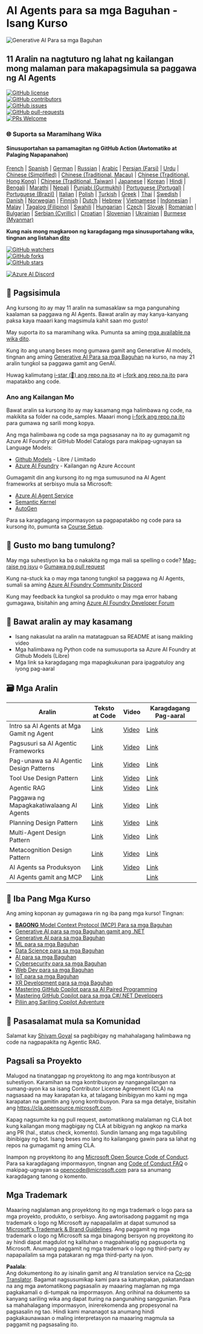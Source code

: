 <!--
CO_OP_TRANSLATOR_METADATA:
{
  "original_hash": "6b07046397366e6f6f4524c9ddeba1e1",
  "translation_date": "2025-07-12T14:57:15+00:00",
  "source_file": "README.md",
  "language_code": "tl"
}
-->
# AI Agents para sa mga Baguhan - Isang Kurso

![Generative AI Para sa mga Baguhan](../../translated_images/repo-thumbnail.083b24afed61b6dd27a7fc53798bebe9edf688a41031163a1fca9f61c64d63ec.tl.png)

## 11 Aralin na nagtuturo ng lahat ng kailangan mong malaman para makapagsimula sa paggawa ng AI Agents

[![GitHub license](https://img.shields.io/github/license/microsoft/ai-agents-for-beginners.svg)](https://github.com/microsoft/ai-agents-for-beginners/blob/master/LICENSE?WT.mc_id=academic-105485-koreyst)  
[![GitHub contributors](https://img.shields.io/github/contributors/microsoft/ai-agents-for-beginners.svg)](https://GitHub.com/microsoft/ai-agents-for-beginners/graphs/contributors/?WT.mc_id=academic-105485-koreyst)  
[![GitHub issues](https://img.shields.io/github/issues/microsoft/ai-agents-for-beginners.svg)](https://GitHub.com/microsoft/ai-agents-for-beginners/issues/?WT.mc_id=academic-105485-koreyst)  
[![GitHub pull-requests](https://img.shields.io/github/issues-pr/microsoft/ai-agents-for-beginners.svg)](https://GitHub.com/microsoft/ai-agents-for-beginners/pulls/?WT.mc_id=academic-105485-koreyst)  
[![PRs Welcome](https://img.shields.io/badge/PRs-welcome-brightgreen.svg?style=flat-square)](http://makeapullrequest.com?WT.mc_id=academic-105485-koreyst)

### 🌐 Suporta sa Maramihang Wika

#### Sinusuportahan sa pamamagitan ng GitHub Action (Awtomatiko at Palaging Napapanahon)

[French](../fr/README.md) | [Spanish](../es/README.md) | [German](../de/README.md) | [Russian](../ru/README.md) | [Arabic](../ar/README.md) | [Persian (Farsi)](../fa/README.md) | [Urdu](../ur/README.md) | [Chinese (Simplified)](../zh/README.md) | [Chinese (Traditional, Macau)](../mo/README.md) | [Chinese (Traditional, Hong Kong)](../hk/README.md) | [Chinese (Traditional, Taiwan)](../tw/README.md) | [Japanese](../ja/README.md) | [Korean](../ko/README.md) | [Hindi](../hi/README.md) | [Bengali](../bn/README.md) | [Marathi](../mr/README.md) | [Nepali](../ne/README.md) | [Punjabi (Gurmukhi)](../pa/README.md) | [Portuguese (Portugal)](../pt/README.md) | [Portuguese (Brazil)](../br/README.md) | [Italian](../it/README.md) | [Polish](../pl/README.md) | [Turkish](../tr/README.md) | [Greek](../el/README.md) | [Thai](../th/README.md) | [Swedish](../sv/README.md) | [Danish](../da/README.md) | [Norwegian](../no/README.md) | [Finnish](../fi/README.md) | [Dutch](../nl/README.md) | [Hebrew](../he/README.md) | [Vietnamese](../vi/README.md) | [Indonesian](../id/README.md) | [Malay](../ms/README.md) | [Tagalog (Filipino)](./README.md) | [Swahili](../sw/README.md) | [Hungarian](../hu/README.md) | [Czech](../cs/README.md) | [Slovak](../sk/README.md) | [Romanian](../ro/README.md) | [Bulgarian](../bg/README.md) | [Serbian (Cyrillic)](../sr/README.md) | [Croatian](../hr/README.md) | [Slovenian](../sl/README.md) | [Ukrainian](../uk/README.md) | [Burmese (Myanmar)](../my/README.md)

**Kung nais mong magkaroon ng karagdagang mga sinusuportahang wika, tingnan ang listahan [dito](https://github.com/Azure/co-op-translator/blob/main/getting_started/supported-languages.md)**

[![GitHub watchers](https://img.shields.io/github/watchers/microsoft/ai-agents-for-beginners.svg?style=social&label=Watch)](https://GitHub.com/microsoft/ai-agents-for-beginners/watchers/?WT.mc_id=academic-105485-koreyst)  
[![GitHub forks](https://img.shields.io/github/forks/microsoft/ai-agents-for-beginners.svg?style=social&label=Fork)](https://GitHub.com/microsoft/ai-agents-for-beginners/network/?WT.mc_id=academic-105485-koreyst)  
[![GitHub stars](https://img.shields.io/github/stars/microsoft/ai-agents-for-beginners.svg?style=social&label=Star)](https://GitHub.com/microsoft/ai-agents-for-beginners/stargazers/?WT.mc_id=academic-105485-koreyst)

[![Azure AI Discord](https://dcbadge.limes.pink/api/server/kzRShWzttr)](https://discord.gg/kzRShWzttr)


## 🌱 Pagsisimula

Ang kursong ito ay may 11 aralin na sumasaklaw sa mga pangunahing kaalaman sa paggawa ng AI Agents. Bawat aralin ay may kanya-kanyang paksa kaya maaari kang magsimula kahit saan mo gusto!

May suporta ito sa maramihang wika. Pumunta sa aming [mga available na wika dito](../..).

Kung ito ang unang beses mong gumawa gamit ang Generative AI models, tingnan ang aming [Generative AI Para sa mga Baguhan](https://aka.ms/genai-beginners) na kurso, na may 21 aralin tungkol sa paggawa gamit ang GenAI.

Huwag kalimutang [i-star (🌟) ang repo na ito](https://docs.github.com/en/get-started/exploring-projects-on-github/saving-repositories-with-stars?WT.mc_id=academic-105485-koreyst) at [i-fork ang repo na ito](https://github.com/microsoft/ai-agents-for-beginners/fork) para mapatakbo ang code.

### Ano ang Kailangan Mo

Bawat aralin sa kursong ito ay may kasamang mga halimbawa ng code, na makikita sa folder na code_samples. Maaari mong [i-fork ang repo na ito](https://github.com/microsoft/ai-agents-for-beginners/fork) para gumawa ng sarili mong kopya.

Ang mga halimbawa ng code sa mga pagsasanay na ito ay gumagamit ng Azure AI Foundry at GitHub Model Catalogs para makipag-ugnayan sa Language Models:

- [Github Models](https://aka.ms/ai-agents-beginners/github-models) - Libre / Limitado  
- [Azure AI Foundry](https://aka.ms/ai-agents-beginners/ai-foundry) - Kailangan ng Azure Account

Gumagamit din ang kursong ito ng mga sumusunod na AI Agent frameworks at serbisyo mula sa Microsoft:

- [Azure AI Agent Service](https://aka.ms/ai-agents-beginners/ai-agent-service)  
- [Semantic Kernel](https://aka.ms/ai-agents-beginners/semantic-kernel)  
- [AutoGen](https://aka.ms/ai-agents/autogen)

Para sa karagdagang impormasyon sa pagpapatakbo ng code para sa kursong ito, pumunta sa [Course Setup](./00-course-setup/README.md).

## 🙏 Gusto mo bang tumulong?

May mga suhestiyon ka ba o nakakita ng mga mali sa spelling o code? [Mag-raise ng isyu](https://github.com/microsoft/ai-agents-for-beginners/issues?WT.mc_id=academic-105485-koreyst) o [Gumawa ng pull request](https://github.com/microsoft/ai-agents-for-beginners/pulls?WT.mc_id=academic-105485-koreyst)

Kung na-stuck ka o may mga tanong tungkol sa paggawa ng AI Agents, sumali sa aming [Azure AI Foundry Community Discord](https://discord.gg/kzRShWzttr)

Kung may feedback ka tungkol sa produkto o may mga error habang gumagawa, bisitahin ang aming [Azure AI Foundry Developer Forum](https://aka.ms/azureaifoundry/forum)

## 📂 Bawat aralin ay may kasamang

- Isang nakasulat na aralin na matatagpuan sa README at isang maikling video  
- Mga halimbawa ng Python code na sumusuporta sa Azure AI Foundry at Github Models (Libre)  
- Mga link sa karagdagang mga mapagkukunan para ipagpatuloy ang iyong pag-aaral  

## 🗃️ Mga Aralin

| **Aralin**                               | **Teksto at Code**                                  | **Video**                                                  | **Karagdagang Pag-aaral**                                                             |
|------------------------------------------|----------------------------------------------------|------------------------------------------------------------|----------------------------------------------------------------------------------------|
| Intro sa AI Agents at Mga Gamit ng Agent | [Link](./01-intro-to-ai-agents/README.md)          | [Video](https://youtu.be/3zgm60bXmQk?si=z8QygFvYQv-9WtO1)  | [Link](https://aka.ms/ai-agents-beginners/collection?WT.mc_id=academic-105485-koreyst) |
| Pagsusuri sa AI Agentic Frameworks       | [Link](./02-explore-agentic-frameworks/README.md)  | [Video](https://youtu.be/ODwF-EZo_O8?si=Vawth4hzVaHv-u0H)  | [Link](https://aka.ms/ai-agents-beginners/collection?WT.mc_id=academic-105485-koreyst) |
| Pag-unawa sa AI Agentic Design Patterns  | [Link](./03-agentic-design-patterns/README.md)     | [Video](https://youtu.be/m9lM8qqoOEA?si=BIzHwzstTPL8o9GF)  | [Link](https://aka.ms/ai-agents-beginners/collection?WT.mc_id=academic-105485-koreyst) |
| Tool Use Design Pattern                   | [Link](./04-tool-use/README.md)                    | [Video](https://youtu.be/vieRiPRx-gI?si=2z6O2Xu2cu_Jz46N)  | [Link](https://aka.ms/ai-agents-beginners/collection?WT.mc_id=academic-105485-koreyst) |
| Agentic RAG                              | [Link](./05-agentic-rag/README.md)                 | [Video](https://youtu.be/WcjAARvdL7I?si=gKPWsQpKiIlDH9A3)  | [Link](https://aka.ms/ai-agents-beginners/collection?WT.mc_id=academic-105485-koreyst) |
| Paggawa ng Mapagkakatiwalaang AI Agents  | [Link](./06-building-trustworthy-agents/README.md) | [Video](https://youtu.be/iZKkMEGBCUQ?si=jZjpiMnGFOE9L8OK ) | [Link](https://aka.ms/ai-agents-beginners/collection?WT.mc_id=academic-105485-koreyst) |
| Planning Design Pattern                   | [Link](./07-planning-design/README.md)             | [Video](https://youtu.be/kPfJ2BrBCMY?si=6SC_iv_E5-mzucnC)  | [Link](https://aka.ms/ai-agents-beginners/collection?WT.mc_id=academic-105485-koreyst) |
| Multi-Agent Design Pattern                | [Link](./08-multi-agent/README.md)                 | [Video](https://youtu.be/V6HpE9hZEx0?si=rMgDhEu7wXo2uo6g)  | [Link](https://aka.ms/ai-agents-beginners/collection?WT.mc_id=academic-105485-koreyst) |
| Metacognition Design Pattern              | [Link](./09-metacognition/README.md)               | [Video](https://youtu.be/His9R6gw6Ec?si=8gck6vvdSNCt6OcF)  | [Link](https://aka.ms/ai-agents-beginners/collection?WT.mc_id=academic-105485-koreyst) |
| AI Agents sa Produksyon                   | [Link](./10-ai-agents-production/README.md)        | [Video](https://youtu.be/l4TP6IyJxmQ?si=31dnhexRo6yLRJDl)  | [Link](https://aka.ms/ai-agents-beginners/collection?WT.mc_id=academic-105485-koreyst) |
| AI Agents gamit ang MCP                    | [Link](./11-mcp/README.md)                         |                                                            | [Link](https://aka.ms/mcp-for-beginners)                                               |

## 🎒 Iba Pang Mga Kurso

Ang aming koponan ay gumagawa rin ng iba pang mga kurso! Tingnan:
- [**BAGONG** Model Context Protocol (MCP) Para sa mga Baguhan](https://github.com/microsoft/mcp-for-beginners?WT.mc_id=academic-105485-koreyst)
- [Generative AI para sa mga Baguhan gamit ang .NET](https://github.com/microsoft/Generative-AI-for-beginners-dotnet?WT.mc_id=academic-105485-koreyst)
- [Generative AI para sa mga Baguhan](https://github.com/microsoft/generative-ai-for-beginners?WT.mc_id=academic-105485-koreyst)
- [ML para sa mga Baguhan](https://aka.ms/ml-beginners?WT.mc_id=academic-105485-koreyst)
- [Data Science para sa mga Baguhan](https://aka.ms/datascience-beginners?WT.mc_id=academic-105485-koreyst)
- [AI para sa mga Baguhan](https://aka.ms/ai-beginners?WT.mc_id=academic-105485-koreyst)
- [Cybersecurity para sa mga Baguhan](https://github.com/microsoft/Security-101??WT.mc_id=academic-96948-sayoung)
- [Web Dev para sa mga Baguhan](https://aka.ms/webdev-beginners?WT.mc_id=academic-105485-koreyst)
- [IoT para sa mga Baguhan](https://aka.ms/iot-beginners?WT.mc_id=academic-105485-koreyst)
- [XR Development para sa mga Baguhan](https://github.com/microsoft/xr-development-for-beginners?WT.mc_id=academic-105485-koreyst)
- [Mastering GitHub Copilot para sa AI Paired Programming](https://aka.ms/GitHubCopilotAI?WT.mc_id=academic-105485-koreyst)
- [Mastering GitHub Copilot para sa mga C#/.NET Developers](https://github.com/microsoft/mastering-github-copilot-for-dotnet-csharp-developers?WT.mc_id=academic-105485-koreyst)
- [Piliin ang Sariling Copilot Adventure](https://github.com/microsoft/CopilotAdventures?WT.mc_id=academic-105485-koreyst)

## 🌟 Pasasalamat mula sa Komunidad

Salamat kay [Shivam Goyal](https://www.linkedin.com/in/shivam2003/) sa pagbibigay ng mahahalagang halimbawa ng code na nagpapakita ng Agentic RAG.

## Pagsali sa Proyekto

Malugod na tinatanggap ng proyektong ito ang mga kontribusyon at suhestiyon. Karamihan sa mga kontribusyon ay nangangailangan na sumang-ayon ka sa isang
Contributor License Agreement (CLA) na nagsasaad na may karapatan ka, at talagang binibigyan mo kami
ng mga karapatan na gamitin ang iyong kontribusyon. Para sa mga detalye, bisitahin ang
<https://cla.opensource.microsoft.com>.

Kapag nagsumite ka ng pull request, awtomatikong malalaman ng CLA bot kung kailangan mong magbigay ng
CLA at bibigyan ng angkop na marka ang PR (hal., status check, komento). Sundin lamang ang mga tagubiling
ibinibigay ng bot. Isang beses mo lang ito kailangang gawin para sa lahat ng repos na gumagamit ng aming CLA.

Inampon ng proyektong ito ang [Microsoft Open Source Code of Conduct](https://opensource.microsoft.com/codeofconduct/).
Para sa karagdagang impormasyon, tingnan ang [Code of Conduct FAQ](https://opensource.microsoft.com/codeofconduct/faq/) o
makipag-ugnayan sa [opencode@microsoft.com](mailto:opencode@microsoft.com) para sa anumang karagdagang tanong o komento.

## Mga Trademark

Maaaring naglalaman ang proyektong ito ng mga trademark o logo para sa mga proyekto, produkto, o serbisyo. Ang awtorisadong paggamit ng mga trademark o logo ng Microsoft ay napapailalim at dapat sumunod sa
[Microsoft's Trademark & Brand Guidelines](https://www.microsoft.com/legal/intellectualproperty/trademarks/usage/general).
Ang paggamit ng mga trademark o logo ng Microsoft sa mga binagong bersyon ng proyektong ito ay hindi dapat magdulot ng kalituhan o magpahiwatig ng pagsuporta ng Microsoft.
Anumang paggamit ng mga trademark o logo ng third-party ay napapailalim sa mga patakaran ng mga third-party na iyon.

**Paalala**:  
Ang dokumentong ito ay isinalin gamit ang AI translation service na [Co-op Translator](https://github.com/Azure/co-op-translator). Bagamat nagsusumikap kami para sa katumpakan, pakatandaan na ang mga awtomatikong pagsasalin ay maaaring maglaman ng mga pagkakamali o di-tumpak na impormasyon. Ang orihinal na dokumento sa kanyang sariling wika ang dapat ituring na pangunahing sanggunian. Para sa mahahalagang impormasyon, inirerekomenda ang propesyonal na pagsasalin ng tao. Hindi kami mananagot sa anumang hindi pagkakaunawaan o maling interpretasyon na maaaring magmula sa paggamit ng pagsasaling ito.